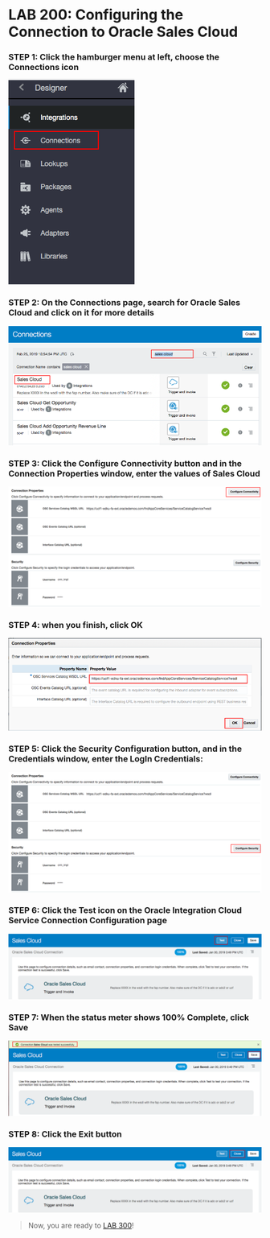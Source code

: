 # LAB 200: Configuring the Connection to Oracle Sales Cloud 

### STEP 1: Click the hamburger menu at left, choose the Connections icon
 
  ![](images/5.png)
 
### STEP 2: On the Connections page, search for Oracle Sales Cloud and click on it for more details
 ![](images/9.png)

### STEP 3: Click the Configure Connectivity button and in the Connection Properties window, enter the values of Sales Cloud
 ![](images/12.png)
 
### STEP 4: when you finish, click OK
 ![](images/10.png)

### STEP 5: Click the Security Configuration button, and in the Credentials window, enter the LogIn Credentials:
 ![](images/26.png)
 
### STEP 6: Click the Test icon on the Oracle Integration Cloud Service Connection Configuration page
 ![](images/13.png)
 
### STEP 7: When the status meter shows 100% Complete, click Save
 ![](images/14.png)
 
### STEP 8: Click the Exit button
 ![](images/16.png)


> Now, you are ready to [LAB 300](https://github.com/OracleCPS/OSC-SVC_UsingOIC/blob/master/LAB300.md)!
